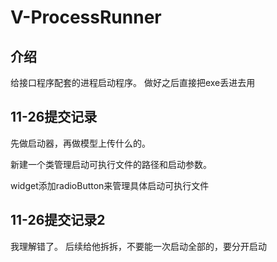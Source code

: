 # V-ProcessRunner



## 介绍

给接口程序配套的进程启动程序。
做好之后直接把exe丢进去用

## 11-26提交记录

先做启动器，再做模型上传什么的。

新建一个类管理启动可执行文件的路径和启动参数。

widget添加radioButton来管理具体启动可执行文件

## 11-26提交记录2

我理解错了。
后续给他拆拆，不要能一次启动全部的，要分开启动
